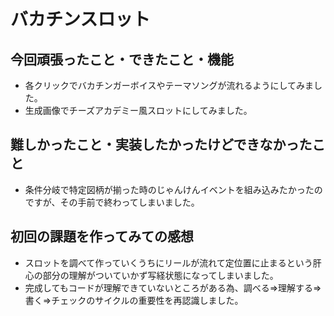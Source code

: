 # バカチンスロット

## 今回頑張ったこと・できたこと・機能
- 各クリックでバカチンガーボイスやテーマソングが流れるようにしてみました。
- 生成画像でチーズアカデミー風スロットにしてみました。

## 難しかったこと・実装したかったけどできなかったこと
- 条件分岐で特定図柄が揃った時のじゃんけんイベントを組み込みたかったのですが、その手前で終わってしまいました。

## 初回の課題を作ってみての感想
- スロットを調べて作っていくうちにリールが流れて定位置に止まるという肝心の部分の理解がついていかず写経状態になってしまいました。
- 完成してもコードが理解できていないところがある為、調べる⇒理解する⇒書く⇒チェックのサイクルの重要性を再認識しました。